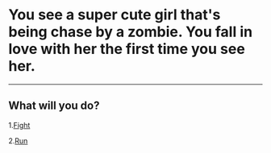 # You see a super cute girl that's being chase by a zombie. You fall in love with her the first time you see her.

---
## What will you do? 
1.[Fight](../bad-end.md)

2.[Run](stay-home.md)